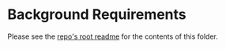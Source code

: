 Background Requirements
==========

Please see the [repo's root readme](../) for the contents of this folder.
